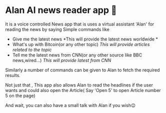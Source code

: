 # Alan AI news reader app 📰

It is a voice controlled News app that is uses a virtual assistant 'Alan' for reading the news by saying Simple commands like 
* Give me the latest news         *This will provide the latest news worldwide *
* What's up with Bitcoin(or any other topic)       *This will provide articles related to the topic*
* Tell me the latest news from CNN(or any other source like BBC news,wired...)                 *This will provide latest from CNN*

Similarly a number of commands can be given to Alan to fetch the required results.

Not just that , This app also allows Alan to read the headlines if the user wants and could also open the Article( Say 'Open 5' to open Article number 5 on the page)

And wait, you can also have a small talk with Alan if you wish😉
